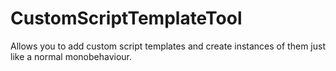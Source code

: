 # CustomScriptTemplateTool
 Allows you to add custom script templates and create instances of them just like a normal monobehaviour.

